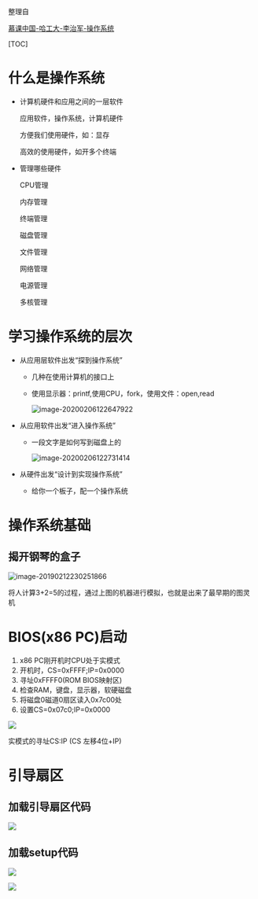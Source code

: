 

整理自

[慕课中国-哈工大-李治军-操作系统](https://www.icourse163.org/course/HIT-1002531008)



[TOC]



# 什么是操作系统

* 计算机硬件和应用之间的一层软件

  应用软件，操作系统，计算机硬件

  方便我们使用硬件，如：显存

  高效的使用硬件，如开多个终端

* 管理哪些硬件

  CPU管理

  内存管理

  终端管理

  磁盘管理

  文件管理

  网络管理

  电源管理

  多核管理



# 学习操作系统的层次

* 从应用层软件出发“探到操作系统”

  * 几种在使用计算机的接口上

  * 使用显示器：printf,使用CPU，fork，使用文件：open,read

    ![image-20200206122647922](/Users/chenyansong/Documents/note/images/os/image-20200206122647922.png)

* 从应用软件出发“进入操作系统”

  * 一段文字是如何写到磁盘上的

    ![image-20200206122731414](/Users/chenyansong/Documents/note/images/os/image-20200206122731414.png)

* 从硬件出发“设计到实现操作系统”

  * 给你一个板子，配一个操作系统	







# 操作系统基础

## 揭开钢琴的盒子

![image-20190212230251866](/Users/chenyansong/Documents/note/images/os/1.png)



将人计算3+2=5的过程，通过上图的机器进行模拟，也就是出来了最早期的图灵机





# BIOS(x86 PC)启动

1. x86 PC刚开机时CPU处于实模式
2. 开机时，CS=0xFFFF;IP=0x0000
3. 寻址0xFFFF0(ROM BIOS映射区)
4. 检查RAM，键盘，显示器，软硬磁盘
5. 将磁盘0磁道0扇区读入0x7c00处
6. 设置CS=0x07c0;IP=0x0000

![](/Users/chenyansong/Documents/note/images/os/image-20200206180129553.png)

实模式的寻址CS:IP (CS 左移4位+IP)



# 引导扇区

## 加载引导扇区代码

![](/Users/chenyansong/Documents/note/images/os/image-20200206181204450.png)

## 加载setup代码

![](/Users/chenyansong/Documents/note/images/os/image-20200206182652616.png)


![](/Users/chenyansong/Documents/note/images/os/image-20200206183641986.png)

